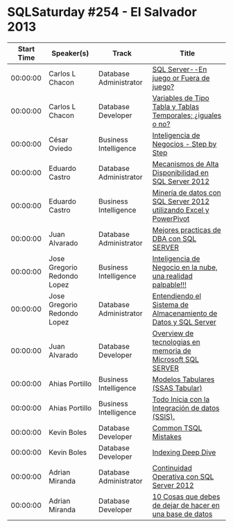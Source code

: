 # SQLSaturday #254 - El Salvador 2013
Start Time|Speaker(s)|Track|Title
---|---|---|---
00:00:00|Carlos L Chacon|Database Administrator|[SQL Server--En juego or Fuera de juego?](11183.md)
00:00:00|Carlos L Chacon|Database Developer|[Variables de Tipo Tabla y Tablas Temporales; ¿iguales o no?](11184.md)
00:00:00|César Oviedo|Business Intelligence|[Inteligencia de Negocios - Step by Step](11879.md)
00:00:00|Eduardo Castro|Database Administrator|[Mecanismos de Alta Disponibilidad en SQL Server 2012](13623.md)
00:00:00|Eduardo Castro|Business Intelligence|[Minería de datos con SQL Server 2012 utilizando Excel y PowerPivot](13625.md)
00:00:00|Juan Alvarado|Database Administrator|[Mejores practicas de DBA con SQL SERVER](15531.md)
00:00:00|Jose Gregorio Redondo Lopez|Business Intelligence|[Inteligencia de Negocio en la nube, una realidad palpable!!!](17592.md)
00:00:00|Jose Gregorio Redondo Lopez|Database Administrator|[Entendiendo el Sistema de Almacenamiento de Datos y SQL Server](17594.md)
00:00:00|Juan Alvarado|Database Developer|[Overview de tecnologias en memoria de Microsoft SQL SERVER](17756.md)
00:00:00|Ahias Portillo|Business Intelligence|[Modelos Tabulares (SSAS Tabular)](22226.md)
00:00:00|Ahias Portillo|Business Intelligence|[Todo Inicia con la Integración de datos (SSIS).](22227.md)
00:00:00|Kevin Boles|Database Developer|[Common TSQL Mistakes](26221.md)
00:00:00|Kevin Boles|Database Developer|[Indexing Deep Dive](26223.md)
00:00:00|Adrian Miranda|Database Administrator|[Continuidad Operativa con SQL Server 2012](9046.md)
00:00:00|Adrian Miranda|Database Developer|[10 Cosas que debes de dejar de hacer en una base de datos](9048.md)
